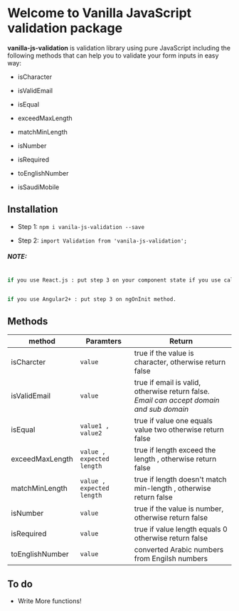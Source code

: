 # Welcome to Vanilla JavaScript validation package

**vanilla-js-validation** is validation library using pure JavaScript including the following methods that can help you to validate your form inputs in easy way:

- isCharacter

- isValidEmail

- isEqual

- exceedMaxLength

- matchMinLength

- isNumber

- isRequired

- toEnglishNumber

- isSaudiMobile


## Installation


- Step 1: `npm i vanila-js-validation --save`

- Step 2: `import Validation from 'vanila-js-validation';`


##### NOTE:



```sh

if you use React.js : put step 3 on your component state if you use calss component *or* before your function if you use functional component.

```

```sh

if you use Angular2+ : put step 3 on ngOnInit method.

```



## Methods

|   method             |Paramters            |Return                         |
|----------------|-------------------------------|-----------------------------|
|isCharcter|`value`            |true if the value is character, otherwise return false            |
|isValidEmail| `value` | true if email is valid, otherwise return false. *Email can accept domain and sub domain*
|isEqual          |`value1 , value2`|true if value one equals value two otherwise return false|
|exceedMaxLength       |`value , expected length`            |true if length exceed the length , otherwise return false          |
|matchMinLength          |`value , expected length`| true if length doesn't match min-length , otherwise return false|
|isNumber          |`value`        |true if the value is number, otherwise return false          |
|isRequired          |`value`|true if value length equals 0 otherwise return false
toEnglishNumber|`value`|converted Arabic numbers from Engilsh numbers

## To do

- Write More functions!
